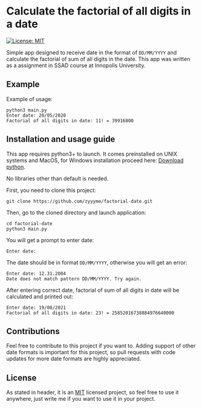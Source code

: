 # Calculate the factorial of all digits in a date

[![License: MIT](https://img.shields.io/badge/License-MIT-yellow.svg)](https://opensource.org/licenses/MIT)

Simple app designed to receive date in the format of `DD/MM/YYYY` and calculate the factorial of sum of all digits in the date. This app was written as a assignment in SSAD course at Innopolis University.

## Example

Example of usage:

```
python3 main.py
Enter date: 20/05/2020
Factorial of all digits in date: 11! = 39916800
```

## Installation and usage guide

This app requires python3+ to launch. It comes preinstalled on UNIX systems and MacOS, for Windows installation proceed here: [Download python](https://www.python.org/downloads/).

No libraries other than default is needed.

First, you need to clone this project:

```
git clone https://github.com/zyyyme/factorial-date.git
```

Then, go to the cloned directory and launch application:

```
cd factorial-date
python3 main.py
```

You will get a prompt to enter date: 

```
Enter date: 
```

The date should be in format `DD/MM/YYYY`, otherwise you will get an error:

```
Enter date: 12.31.2004
Date does not match pattern DD/MM/YYYY. Try again.
```

After entering correct date, factorial of sum of all digits in date will be calculated and printed out:

```
Enter date: 19/08/2021
Factorial of all digits in date: 23! = 25852016738884976640000
```

## Contributions

Feel free to contribute to this project if you want to. Adding support of other date formats is important for this project, so pull requests with code updates for more date formats are highly appreciated.

## License

As stated in header, it is an [MIT](https://choosealicense.com/licenses/mit/) licensed project, so feel free to use it anywhere, just write me if you want to use it in your project.